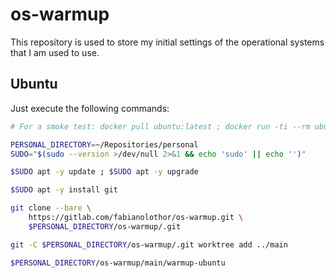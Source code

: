 # os-warmup

This repository is used to store my initial settings of the operational systems
that I am used to use.

## Ubuntu

Just execute the following commands:

```bash
# For a smoke test: docker pull ubuntu:latest ; docker run -ti --rm ubuntu /bin/bash

PERSONAL_DIRECTORY=~/Repositories/personal
SUDO="$(sudo --version >/dev/null 2>&1 && echo 'sudo' || echo '')"

$SUDO apt -y update ; $SUDO apt -y upgrade

$SUDO apt -y install git

git clone --bare \
    https://gitlab.com/fabianolothor/os-warmup.git \
    $PERSONAL_DIRECTORY/os-warmup/.git

git -C $PERSONAL_DIRECTORY/os-warmup/.git worktree add ../main

$PERSONAL_DIRECTORY/os-warmup/main/warmup-ubuntu
```

